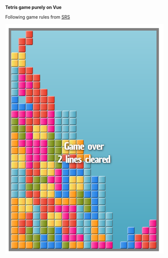 **Tetris game purely on Vue**

Following game rules from [SRS](https://tetris.fandom.com/wiki/SRS)

![Screenshot](https://github.com/houseofbits/web-toolchain-examples/blob/master/vue-tetris/screenshot.png)